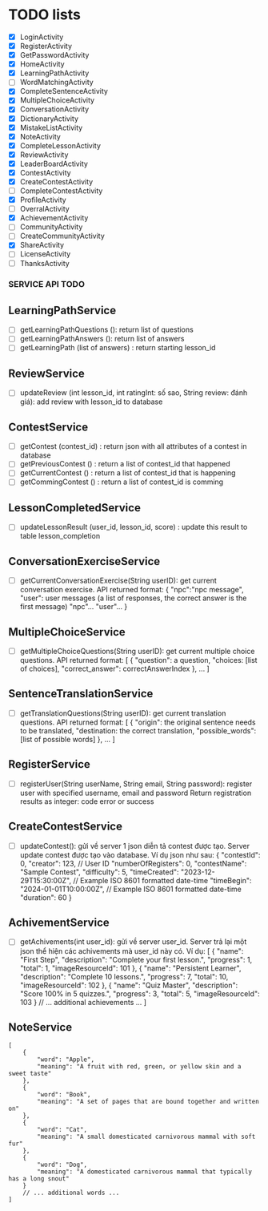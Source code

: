 # TODO lists

- [x] LoginActivity
- [x] RegisterActivity
- [x] GetPasswordActivity
- [x] HomeActivity
- [x] LearningPathActivity
- [ ] WordMatchingActivity
- [x] CompleteSentenceActivity
- [x] MultipleChoiceActivity
- [x] ConversationActivity   
- [x] DictionaryActivity
- [x] MistakeListActivity
- [x] NoteActivity
- [x] CompleteLessonActivity
- [x] ReviewActivity
- [x] LeaderBoardActivity
- [x] ContestActivity
- [x] CreateContestActivity
- [ ] CompleteContestActivity
- [x] ProfileActivity
- [ ] OverralActivity
- [x] AchievementActivity
- [ ] CommunityActivity
- [ ] CreateCommunityActivity
- [x] ShareActivity
- [ ] LicenseActivity
- [ ] ThanksActivity

### SERVICE API TODO
## LearningPathService
- [ ] getLearningPathQuestions (): return list of questions 
- [ ] getLearningPathAnswers (): return list of answers
- [ ] getLearningPath (list of answers) : return starting lesson_id

## ReviewService
- [ ] updateReview (int lesson_id, int ratingInt: số sao, String review: đánh giá): add review with lesson_id to database

## ContestService
- [ ] getContest (contest_id) : return json with all attributes of a contest in database
- [ ] getPreviousContest () : return a list of contest_id that happened
- [ ] getCurrentContest () : return a list of contest_id that is happening
- [ ] getCommingContest () : return a list of contest_id is comming

## LessonCompletedService
- [ ] updateLessonResult (user_id, lesson_id, score) : update this result to table lesson_completion

## ConversationExerciseService
- [ ] getCurrentConversationExercise(String userID): get current conversation exercise. 
    API returned format: 
    {
        "npc":"npc message",
        "user": user messages (a list of responses, the correct answer is the first message)
        "npc"...
        "user"...
    }

## MultipleChoiceService
- [ ] getMultipleChoiceQuestions(String userID): get current multiple choice questions.
    API returned format:
    [
        {
            "question": a question,
            "choices: [list of choices],
            "correct_answer": correctAnswerIndex
        },
        ...
    ]

## SentenceTranslationService
- [ ] getTranslationQuestions(String userID): get current translation questions.
    API returned format:
    [
        {
            "origin": the original sentence needs to be translated,
            "destination: the correct translation,
            "possible_words": [list of possible words]
        },
        ...
    ]

## RegisterService
- [ ] registerUser(String userName, String email, String password): register user with specified username, email and password
    Return registration results as integer: code error or success

## CreateContestService
- [ ] updateContest(): gửi về server 1 json diễn tả contest được tạo. Server update contest được tạo vào database. Ví dụ json như sau: 
    {
    "contestId": 0,
    "creator": 123, // User ID
    "numberOfRegisters": 0,
    "contestName": "Sample Contest",
    "difficulty": 5,
    "timeCreated": "2023-12-29T15:30:00Z", // Example ISO 8601 formatted date-time
    "timeBegin": "2024-01-01T10:00:00Z", // Example ISO 8601 formatted date-time
    "duration": 60
    }

## AchivementService
- [ ] getAchivements(int user_id): gửi về server user_id. Server trả lại một json thể hiện các achivements mà user_id này có. Ví dụ: 
    [
        {
            "name": "First Step",
            "description": "Complete your first lesson.",
            "progress": 1,
            "total": 1,
            "imageResourceId": 101
        },
        {
            "name": "Persistent Learner",
            "description": "Complete 10 lessons.",
            "progress": 7,
            "total": 10,
            "imageResourceId": 102
        },
        {
            "name": "Quiz Master",
            "description": "Score 100% in 5 quizzes.",
            "progress": 3,
            "total": 5,
            "imageResourceId": 103
        }
        // ... additional achievements ...
    ]
 
## NoteService
    [
        {
            "word": "Apple",
            "meaning": "A fruit with red, green, or yellow skin and a sweet taste"
        },
        {
            "word": "Book",
            "meaning": "A set of pages that are bound together and written on"
        },
        {
            "word": "Cat",
            "meaning": "A small domesticated carnivorous mammal with soft fur"
        },
        {
            "word": "Dog",
            "meaning": "A domesticated carnivorous mammal that typically has a long snout"
        }
        // ... additional words ...
    ]
